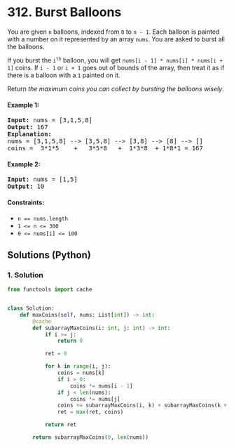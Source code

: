 # 312. Burst Balloons
You are given `n` balloons, indexed from `0` to `n - 1`. Each balloon is painted with a number on it represented by an array `nums`. You are asked to burst all the balloons.

If you burst the <code>i<sup>th</sup></code> balloon, you will get `nums[i - 1] * nums[i] * nums[i + 1]` coins. If `i - 1` or `i + 1` goes out of bounds of the array, then treat it as if there is a balloon with a `1` painted on it.

Return *the maximum coins you can collect by bursting the balloons wisely*.

#### Example 1:
<pre>
<strong>Input:</strong> nums = [3,1,5,8]
<strong>Output:</strong> 167
<strong>Explanation:</strong>
nums = [3,1,5,8] --> [3,5,8] --> [3,8] --> [8] --> []
coins =  3*1*5    +   3*5*8   +  1*3*8  + 1*8*1 = 167
</pre>

#### Example 2:
<pre>
<strong>Input:</strong> nums = [1,5]
<strong>Output:</strong> 10
</pre>

#### Constraints:
* `n == nums.length`
* `1 <= n <= 300`
* `0 <= nums[i] <= 100`

## Solutions (Python)

### 1. Solution
```Python
from functools import cache


class Solution:
    def maxCoins(self, nums: List[int]) -> int:
        @cache
        def subarrayMaxCoins(i: int, j: int) -> int:
            if i >= j:
                return 0

            ret = 0

            for k in range(i, j):
                coins = nums[k]
                if i > 0:
                    coins *= nums[i - 1]
                if j < len(nums):
                    coins *= nums[j]
                coins += subarrayMaxCoins(i, k) + subarrayMaxCoins(k + 1, j)
                ret = max(ret, coins)

            return ret

        return subarrayMaxCoins(0, len(nums))
```
